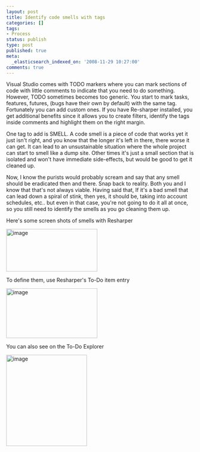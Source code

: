 ```yaml
---
layout: post
title: Identify code smells with tags
categories: []
tags:
- Process
status: publish
type: post
published: true
meta:
  _elasticsearch_indexed_on: '2008-11-29 10:27:00'
comments: true
---
```

<p>
Visual Studio comes with TODO markers where you can mark sections of code with little comments to indicate that you need to do something. However, TODO sometimes becomes too generic. You start to mark tasks, features, futures, (bugs have their own by default) with the same tag. Fortunately you can add custom ones. If you have Re-sharper installed, you get additional benefits since it allows you to create filters, identify the tags inside comments and highlight them on the right margin.
</p>

<p>
One tag to add is SMELL. A code smell is a piece of code that works yet it just isn&#039;t right, and you know that the longer it&#039;s left in there, there worse it can get. It can lead to an unsustainable situation where the whole project can start to smell like a dump site. Other times it&#039;s just a small section that is isolated and won&#039;t have immediate side-effects, but would be good to get it cleaned up.
</p>

<p>
Now, I know the purists would probably scream and say that any smell should be eradicated then and there. Snap back to reality. Both you and I know that that&#039;s not always viable. Having said that, If it&#039;s a bad smell that can lead down a spiral of stink, then yes, it should be, taking into account schedules, etc.. but even in that case, you&#039;re not going to do it all at once, so you still need to identify the smells as you go cleaning them up.
</p>

<p>
Here&#039;s some screen shots of smells with Resharper
</p>

<p>
<a href="/blogengine/image.axd?picture=WindowsLiveWriter/Identifycodesmells_8C93/image_2.png"><img style="border:0 none;" src="/blogengine/image.axd?picture=WindowsLiveWriter/Identifycodesmells_8C93/image_thumb.png" border="0" alt="image" width="244" height="114" /></a>
</p>

<p>
To define them, use Resharper&#039;s To-Do item entry
</p>

<p>
<a href="/blogengine/image.axd?picture=WindowsLiveWriter/Identifycodesmells_8C93/image_6.png"><img style="border:0 none;" src="/blogengine/image.axd?picture=WindowsLiveWriter/Identifycodesmells_8C93/image_thumb_2.png" border="0" alt="image" width="244" height="133" /></a>
</p>

<p>
You can also see on the To-Do Explorer
</p>

<p>
<a href="/blogengine/image.axd?picture=WindowsLiveWriter/Identifycodesmells_8C93/image_8.png"><img style="border:0 none;" src="/blogengine/image.axd?picture=WindowsLiveWriter/Identifycodesmells_8C93/image_thumb_3.png" border="0" alt="image" width="216" height="244" /></a>
</p>
